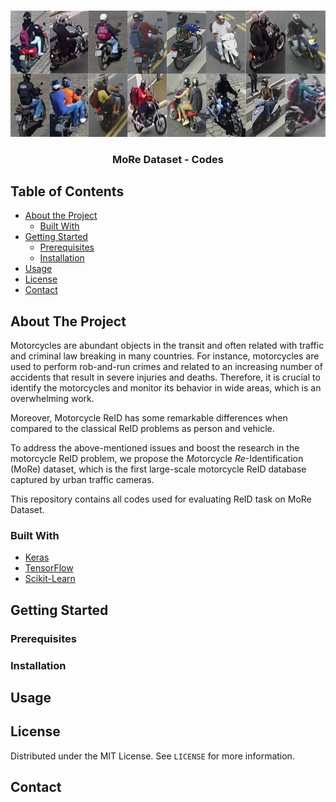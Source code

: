 <!-- PROJECT IMG -->
<br />
<p align="center">
  <a href="https://github.com/augustomaillo/MoRe---ReID-Codes">
    <img src="samples.png">
  </a>
  <h3 align="center">MoRe Dataset - Codes</h3>
</p>

<!-- TABLE OF CONTENTS -->
## Table of Contents

* [About the Project](#about-the-project)
  * [Built With](#built-with)
* [Getting Started](#getting-started)
  * [Prerequisites](#prerequisites)
  * [Installation](#installation)
* [Usage](#usage)
* [License](#license)
* [Contact](#contact)

<!-- ABOUT THE PROJECT -->
## About The Project

Motorcycles are abundant objects in the transit and often related with traffic and criminal law breaking in many countries. For instance, motorcycles are used to perform rob-and-run crimes and related to an increasing number of accidents that result in severe injuries and deaths. Therefore, it is crucial to identify the motorcycles and monitor its behavior in wide areas, which is an overwhelming work.

Moreover, Motorcycle ReID has some remarkable differences when compared to the classical ReID problems as person and vehicle.

To address the above-mentioned issues and boost the research in the motorcycle ReID problem, we propose the *Mo*torcycle *Re*-Identification (MoRe) dataset, which is the first large-scale motorcycle ReID database captured by urban traffic cameras.

This repository contains all codes used for evaluating ReID task on MoRe Dataset. 

### Built With
* [Keras](https://keras.io/)
* [TensorFlow](https://www.tensorflow.org/)
* [Scikit-Learn](https://scikit-learn.org/stable/)

<!-- GETTING STARTED -->
## Getting Started

  ### Prerequisites

  ### Installation
  

<!-- USAGE EXAMPLES -->
## Usage  

<!-- LICENSE -->
## License

Distributed under the MIT License. See `LICENSE` for more information.

<!-- CONTACT -->
## Contact
